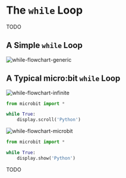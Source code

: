 # The `while` Loop

TODO
## A Simple `while` Loop

![while-flowchart-generic](assets/while-flowchart-generic.png)

## A Typical micro:bit `while` Loop

![while-flowchart-infinite](assets/while-flowchart-infinite.png)




```python
from microbit import *

while True:
    display.scroll('Python')
```



![while-flowchart-microbit](assets/while-flowchart-microbit.png)



```python
from microbit import *

while True:
    display.show('Python')
```

TODO